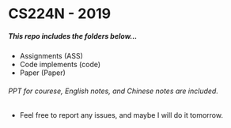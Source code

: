 # CS224N - 2019
##### This repo includes the folders below...
- Assignments (ASS) 
- Code implements (code)
- Paper (Paper)

###### PPT for courese, English notes, and Chinese notes are included.

- Feel free to report any issues, and maybe I will do it tomorrow.
